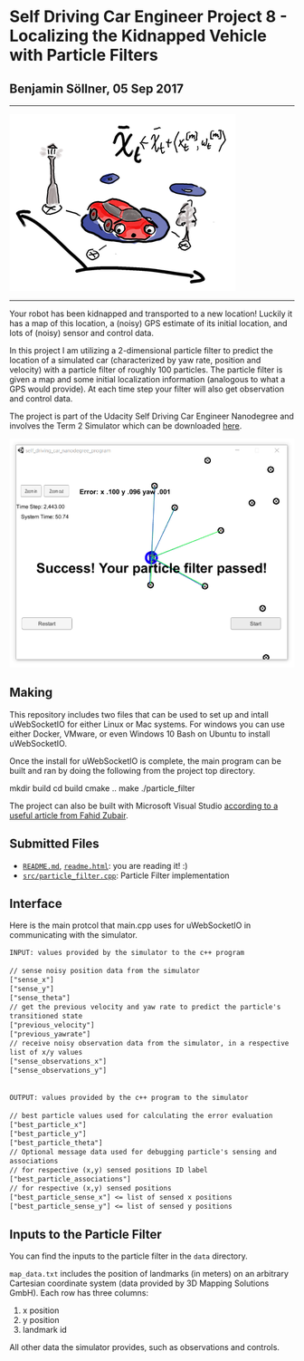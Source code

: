 # Self Driving Car Engineer Project 8 - Localizing the Kidnapped Vehicle with Particle Filters
## Benjamin Söllner, 05 Sep 2017

---

![Fun Project Header Image](project_carnd_8_localization_kidnapped_vehicle_400.png)

---

Your robot has been kidnapped and transported to a new location! Luckily it has a map of this location, a (noisy) GPS estimate of its initial location, and lots of (noisy) sensor and control data.

In this project I am utilizing a 2-dimensional particle filter to predict the location of a simulated car (characterized by yaw rate, position and velocity) with a particle filter of roughly 100 particles. The particle filter is given a map and some initial localization information (analogous to what a GPS would provide). At each time step your filter will also get observation and control data.

The project is part of the Udacity Self Driving Car Engineer Nanodegree and involves the Term 2 Simulator which can be downloaded [here](https://github.com/udacity/self-driving-car-sim/releases).

![Screenshot](readme_screenshot.png)

## Making

This repository includes two files that can be used to set up and intall uWebSocketIO for either Linux or Mac systems. For windows you can use either Docker, VMware, or even Windows 10 Bash on Ubuntu to install uWebSocketIO.

Once the install for uWebSocketIO is complete, the main program can be built and ran by doing the following from the project top directory.

mkdir build
cd build
cmake ..
make
./particle_filter

The project can also be built with Microsoft Visual Studio [according to a useful article from Fahid Zubair](https://medium.com/@fzubair/udacity-carnd-term2-visual-studio-2015-17-setup-cca602e0b1cd).

## Submitted Files

* [``README.md``](README.md), [``readme.html``](readme.html): you are reading it! :)
* [``src/particle_filter.cpp``](src/particle_filter.cpp): Particle Filter implementation

## Interface

Here is the main protcol that main.cpp uses for uWebSocketIO in communicating with the simulator.

```
INPUT: values provided by the simulator to the c++ program

// sense noisy position data from the simulator
["sense_x"]
["sense_y"]
["sense_theta"]
// get the previous velocity and yaw rate to predict the particle's transitioned state
["previous_velocity"]
["previous_yawrate"]
// receive noisy observation data from the simulator, in a respective list of x/y values
["sense_observations_x"]
["sense_observations_y"]


OUTPUT: values provided by the c++ program to the simulator

// best particle values used for calculating the error evaluation
["best_particle_x"]
["best_particle_y"]
["best_particle_theta"]
// Optional message data used for debugging particle's sensing and associations
// for respective (x,y) sensed positions ID label
["best_particle_associations"]
// for respective (x,y) sensed positions
["best_particle_sense_x"] <= list of sensed x positions
["best_particle_sense_y"] <= list of sensed y positions
```

## Inputs to the Particle Filter
You can find the inputs to the particle filter in the `data` directory.

`map_data.txt` includes the position of landmarks (in meters) on an arbitrary Cartesian coordinate system (data provided by 3D Mapping Solutions GmbH). Each row has three columns:
1. x position
2. y position
3. landmark id

All other data the simulator provides, such as observations and controls.
